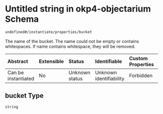 # Untitled string in okp4-objectarium Schema

```txt
undefined#/instantiate/properties/bucket
```

The name of the bucket. The name could not be empty or contains whitespaces. If name contains whitespace, they will be removed.

| Abstract            | Extensible | Status         | Identifiable            | Custom Properties | Additional Properties | Access Restrictions | Defined In                                                                     |
| :------------------ | :--------- | :------------- | :---------------------- | :---------------- | :-------------------- | :------------------ | :----------------------------------------------------------------------------- |
| Can be instantiated | No         | Unknown status | Unknown identifiability | Forbidden         | Allowed               | none                | [okp4-objectarium.json\*](schema/okp4-objectarium.json "open original schema") |

## bucket Type

`string`
